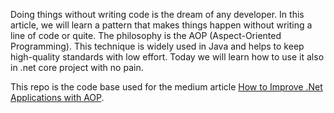 Doing things without writing code is the dream of any developer. In this article, we will learn a pattern that makes things happen without writing a line of code or quite. The philosophy is the AOP (Aspect-Oriented Programming). This technique is widely used in Java and helps to keep high-quality standards with low effort. Today we will learn how to use it also in .net core project with no pain.

This repo is the code base used for the medium article [How to Improve .Net Applications with AOP](https://levelup.gitconnected.com/aop-dotnet-applications-67c6d94c08b0?source=friends_link&sk=69f2cdfe8fcdc3530854c8dbddece8d6).


